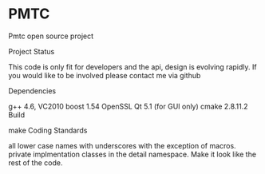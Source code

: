 # PMTC
Pmtc open source project

Project Status

This code is only fit for developers and the api, design is evolving rapidly. If you would like to be involved please contact me via github  

Dependencies

g++ 4.6, VC2010 
boost 1.54
OpenSSL
Qt 5.1 (for GUI only)
cmake 2.8.11.2
Build

make 
Coding Standards

all lower case names with underscores with the exception of macros. private implmentation classes in the detail namespace. Make it look like the rest of the code.
